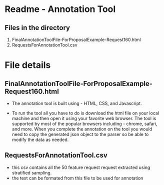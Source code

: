 # Readme - Annotation Tool

## Files in the directory 
1. FinalAnnotationToolFile-ForProposalExample-Request160.html
2. RequestsForAnnotationTool.csv 


# File details 
## FinalAnnotationToolFile-ForProposalExample-Request160.html

- The annotation tool is built using - HTML, CSS, and Javascript. 

- To run the tool all you have to do is download the html file on your local machine and then open it using your favorite web browser. The tool is supported by most of the popular browsers including - chrome, safari, and more. 
When you complete the annotation on the tool you would need to copy the generated json object to the parser so be able to modify the data as needed. 

## RequestsForAnnotationTool.csv 
- this csv contains all the 50 feature request request extracted using stratified sampling.
- the text can be formated from this file to be used for annotation 
